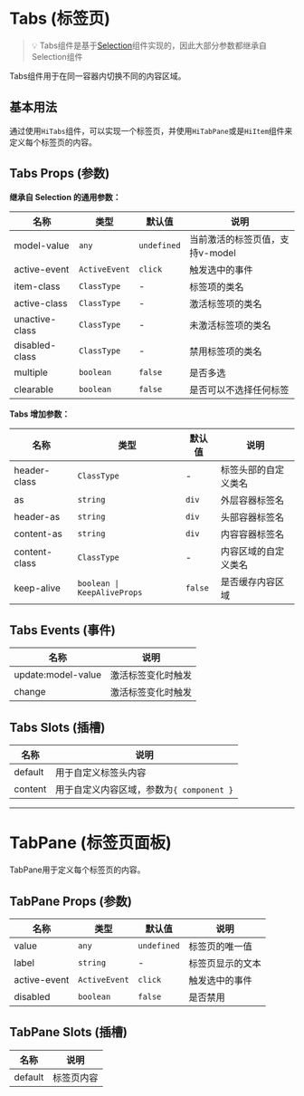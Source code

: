 # Tabs (标签页)

> 💡 Tabs组件是基于[Selection](./selection.md)组件实现的，因此大部分参数都继承自Selection组件

Tabs组件用于在同一容器内切换不同的内容区域。

## 基本用法
通过使用`HiTabs`组件，可以实现一个标签页，并使用`HiTabPane`或是`HiItem`组件来定义每个标签页的内容。
<demo src="../examples/tabs/basic.vue"/>

## Tabs Props (参数)

**继承自 Selection 的通用参数：**

| 名称 | 类型 | 默认值 | 说明 |
| --- | --- | --- | --- |
| model-value | `any` | `undefined` | 当前激活的标签页值，支持v-model |
| active-event | `ActiveEvent` | `click` | 触发选中的事件 |
| item-class | `ClassType` | - | 标签项的类名 |
| active-class | `ClassType` | - | 激活标签项的类名 |
| unactive-class | `ClassType` | - | 未激活标签项的类名 |
| disabled-class | `ClassType` | - | 禁用标签项的类名 |
| multiple | `boolean` | `false` | 是否多选 |
| clearable | `boolean` | `false` | 是否可以不选择任何标签 |

**Tabs 增加参数：**

| 名称 | 类型 | 默认值 | 说明 |
| --- | --- | --- | --- |
| header-class | `ClassType` | - | 标签头部的自定义类名 |
| as | `string` | `div` | 外层容器标签名 |
| header-as | `string` | `div` | 头部容器标签名 |
| content-as | `string` | `div` | 内容容器标签名 |
| content-class | `ClassType` | - | 内容区域的自定义类名 |
| keep-alive | `boolean \| KeepAliveProps` | `false` | 是否缓存内容区域 |

## Tabs Events (事件)
| 名称 | 说明 |
| --- | --- |
| update:model-value | 激活标签变化时触发 |
| change | 激活标签变化时触发 |

## Tabs Slots (插槽)
| 名称 | 说明 |
| --- | --- |
| default | 用于自定义标签头内容 |
| content | 用于自定义内容区域，参数为`{ component }` |

---

# TabPane (标签页面板)

TabPane用于定义每个标签页的内容。

## TabPane Props (参数)
| 名称 | 类型 | 默认值 | 说明 |
| --- | --- | --- | --- |
| value | `any` | `undefined` | 标签页的唯一值 |
| label | `string` | - | 标签页显示的文本 |
| active-event | `ActiveEvent` | `click` | 触发选中的事件 |
| disabled | `boolean` | `false` | 是否禁用 |

## TabPane Slots (插槽)
| 名称 | 说明 |
| --- | --- |
| default | 标签页内容 |
